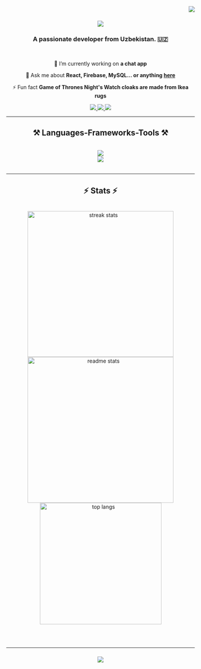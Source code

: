 <img align="right" src="https://visitor-badge.laobi.icu/badge?page_id=Azamjon_Bro.Azamjon_Bro.issue.1" />

<h1 align="center">
    <img src="https://readme-typing-svg.herokuapp.com/?font=Righteous&size=35&center=true&vCenter=true&width=500&height=70&duration=4000&lines=Hi+There!+👋;+I'm+Azamjon_Bro!;" />
</h1>

<h3 align="center">A passionate developer from Uzbekistan. 🇺🇿</h3>

<br/>

<div align="center">
 
 🔭 I’m currently working on **a chat app**

 💬 Ask me about **React, Firebase, MySQL... or anything [here](https://github.com/azamjon_bro/azamjon_bro/issues)**

 ⚡ Fun fact **Game of Thrones Night's Watch cloaks are made from Ikea rugs**
 
 </div>
 
<div align="center"> 
  <a href="tohirjonodilov19@gmail.com">
    <img src="https://img.shields.io/badge/Gmail-333333?style=for-the-badge&logo=gmail&logoColor=red" />
  </a>
  <a href="https://linkedin.com/in/tohirjon-odilov-711577259" target="_blank">
    <img src="https://img.shields.io/badge/LinkedIn-0077B5?style=for-the-badge&logo=linkedin&logoColor=white" target="_blank" />
  </a>
  <a href="http://exam-month5-redux.vercel.app/" target="_blank">
     <img src="https://img.shields.io/badge/Portfolio-FF5722?style=for-the-badge&logo=todoist&logoColor=white" target="_blank" /> <!-- sqlite, safari, google-chrome are other good icon options -->
  </a>
</div>

 <hr/>
 
<h2 align="center">⚒️ Languages-Frameworks-Tools ⚒️</h2>
<br/>
<div align="center">
    <img src="https://skillicons.dev/icons?i=git,github,linux,python,javascript,c,react" /><br>
    <img src="https://skillicons.dev/icons?i=html,css,scss,bootstrap,materialui,vscode,figma,linkedin,netlify" />
</div>

<br/>
<!-- <hr/> -->

<!-- <div align="center"> -->
<!--   <h2>🐍 My Contributions 🐍</h2> -->
<!--   <br> -->
<!--   <img alt="snake eating my contributions" src="https://raw.githubusercontent.com/Tohirjon-Odilov/Tohirjon-Odilov/output/github-contribution-grid-snake.svg" /> -->
<!--   ![Snake animation](https://github.com/Tohirjon-Odilov/Tohirjon-Odilov/blob/main/github-contribution-grid-snake.svg) -->
<!--   <br/><br/><br/> -->
<!-- </div> -->

<hr/>

<h2 align="center">⚡ Stats ⚡</h2>
<br>
<div align=center>
  <img width=390 src="https://streak-stats.demolab.com/?user=azamjon_bro&count_private=true&theme=react&border_radius=10" alt="streak stats"/>
  <img width=390 src="https://github-readme-stats.vercel.app/api?username=azamjon_bro&count_private=true&show_icons=true&theme=react&rank_icon=github&border_radius=10" alt="readme stats" />
  <br/>
  <img width=325 align="center" src="https://github-readme-stats.vercel.app/api/top-langs/?username=azamjon_bro&hide=HTML&langs_count=8&layout=compact&theme=react&border_radius=10&size_weight=0.5&count_weight=0.5&exclude_repo=github-readme-stats" alt="top langs" />
</div>

<br/><br/>
<hr/>

<h3 align="center">
    <img src="https://readme-typing-svg.herokuapp.com/?font=Righteous&size=25&center=true&vCenter=true&width=500&height=70&duration=4000&lines=Thanks+for+visiting!+✌️;+Shoot+me+a+message+on+Linkedin!;I'm+always+down+to+collab+:)">
</h3>

<br/>
